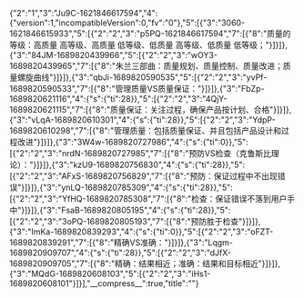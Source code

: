 {"2":"1","3":"Ju9C-1621846617594","4":{"version":1,"incompatibleVersion":0,"fv":"0"},"5":[{"3":"3060-1621846615933","5":[{"2":"2","3":"p5PQ-1621846617594","7":[{"8":"质量的等级：高质量 高等级、高质量 低等级、低质量 高等级、低质量 低等级；"}]}]},{"3":"84JM-1689820439966","5":[{"2":"2","3":"wOY3-1689820439965","7":[{"8":"朱兰三部曲：质量规划、质量控制、质量改进；质量螺旋曲线"}]}]},{"3":"qbJi-1689820590535","5":[{"2":"2","3":"yvPf-1689820590533","7":[{"8":"管理质量VS质量保证："}]}]},{"3":"FbZp-1689820621116","4":{"s":{"ti":28}},"5":[{"2":"2","3":"4QjY-1689820621115","7":[{"8":"质量保证：关注过程，确保产品按计划、合格"}]}]},{"3":"vLqA-1689820610301","4":{"s":{"ti":28}},"5":[{"2":"2","3":"YdpP-1689820610298","7":[{"8":"管理质量：包括质量保证、并且包括产品设计和过程改进"}]}]},{"3":"3W4w-1689820727986","4":{"s":{"ti":0}},"5":[{"2":"2","3":"nrdN-1689820727985","7":[{"8":"预防VS检查（克鲁斯比理论）："}]}]},{"3":"kzU9-1689820756830","4":{"s":{"ti":28}},"5":[{"2":"2","3":"AFxS-1689820756829","7":[{"8":"预防：保证过程中不出现错误"}]}]},{"3":"ynLQ-1689820785309","4":{"s":{"ti":28}},"5":[{"2":"2","3":"YfHQ-1689820785308","7":[{"8":"检查：保证错误不落到用户手中"}]}]},{"3":"FsaB-1689820805195","4":{"s":{"ti":28}},"5":[{"2":"2","3":"3oPQ-1689820805193","7":[{"8":"预防胜于检查"}]}]},{"3":"ImKa-1689820839293","4":{"s":{"ti":0}},"5":[{"2":"2","3":"oFZT-1689820839291","7":[{"8":"精确VS准确："}]}]},{"3":"Lqgm-1689820909707","4":{"s":{"ti":28}},"5":[{"2":"2","3":"dJfX-1689820909705","7":[{"8":"精确：结果相近；准确：结果和目标相近"}]}]},{"3":"MQdG-1689820608103","5":[{"2":"2","3":"iHs1-1689820608101"}]}],"\_\_compress\_\_":true,"title":""}